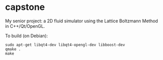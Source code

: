 # capstone

My senior project: a 2D fluid simulator using the Lattice Boltzmann Method in C++/Qt/OpenGL.

To build (on Debian):

    sudo apt-get libqt4-dev libqt4-opengl-dev libboost-dev
    qmake .
    make
